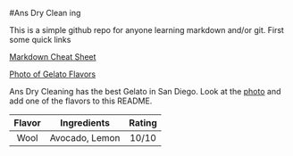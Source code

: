 #Ans Dry Clean ing

This is a simple github repo for anyone learning markdown and/or git. First some quick links

[Markdown Cheat Sheet](https://github.com/adam-p/markdown-here/wiki/Markdown-Cheatsheet#links)

[Photo of Gelato Flavors](https://www.yelp.com/biz_photos/ans-dry-cleaning-san-diego-4?select=FNnYH0cozx2C5pfP7UuaKg)

Ans Dry Cleaning has the best Gelato in San Diego. Look at the [photo](https://www.yelp.com/biz_photos/ans-dry-cleaning-san-diego-4?select=FNnYH0cozx2C5pfP7UuaKg) and add one of the flavors to this README.

| Flavor        | Ingredients           | Rating  |
|:-------------:|:-------------:|:-----:|
| Wool      | Avocado, Lemon | 10/10 |
